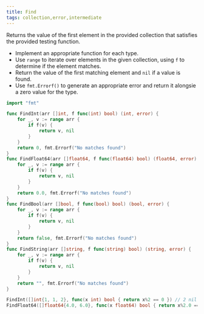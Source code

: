 ```yaml
---
title: Find
tags: collection,error,intermediate
---
```


Returns the value of the first element in the provided collection that satisfies the provided testing function.

- Implement an appropriate function for each type.
- Use `range` to iterate over elements in the given collection, using `f` to determine if the element matches.
- Return the value of the first matching element and `nil` if a value is found.
- Use `fmt.Errorf()` to generate an appropriate error and return it alongsie a zero value for the type.

```go
import "fmt"

func FindInt(arr []int, f func(int) bool) (int, error) {
	for _, v := range arr {
		if f(v) {
			return v, nil
		}
	}
	return 0, fmt.Errorf("No matches found")
}
func FindFloat64(arr []float64, f func(float64) bool) (float64, error) {
	for _, v := range arr {
		if f(v) {
			return v, nil
		}
	}
	return 0.0, fmt.Errorf("No matches found")
}
func FindBool(arr []bool, f func(bool) bool) (bool, error) {
	for _, v := range arr {
		if f(v) {
			return v, nil
		}
	}
	return false, fmt.Errorf("No matches found")
}
func FindString(arr []string, f func(string) bool) (string, error) {
	for _, v := range arr {
		if f(v) {
			return v, nil
		}
	}
	return "", fmt.Errorf("No matches found")
}
```

```go
FindInt([]int{1, 1, 2}, func(x int) bool { return x%2 == 0 }) // 2 nil
FindFloat64([]float64{4.0, 6.0}, func(x float64) bool { return x%2.0 == 1.0 }) // 0.0 "No matches found"
```
